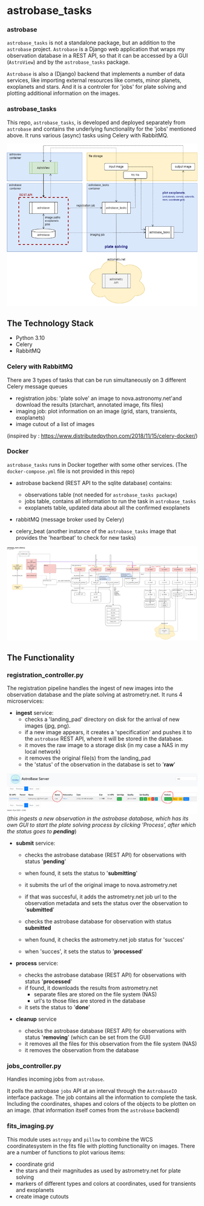 # astrobase_tasks

### astrobase
``astrobase_tasks`` is not a standalone package, but an addition to the ``astrobase`` project.
 ``Astrobase`` is a Django web application that wraps my observation database in a REST API, 
so that it can be accessed by a GUI (``AstroView``) and by the ``astrobase_tasks`` package. 

``Astrobase`` is also a (Django) backend that implements a number of data services, 
like importing external resources like comets, minor planets, exoplanets and stars.
And it is a controler for 'jobs' for plate solving and plotting additional information on the images.

### astrobase_tasks
This repo, ``astrobase_tasks``, is developed and deployed separately from ``astrobase`` 
and contains the underlying functionality for the 'jobs' mentioned above.
It runs various (async) tasks using Celery with RabbitMQ.

![](docs/astrobase-architecture.png)

## The Technology Stack
  * Python 3.10
  * Celery
  * RabbitMQ

### Celery with RabbitMQ
There are 3 types of tasks that can be run simultaneously on 3 different Celery message queues
* registration jobs: 'plate solve' an image to nova.astronomy.net'and download the results (starchart, annotated image, fits files)
* imaging job: plot information on an image (grid, stars, transients, exoplanets)
* image cutout of a list of images

(inspired by : https://www.distributedpython.com/2018/11/15/celery-docker/)


### Docker
``astrobase_tasks`` runs in Docker together with some other services.
(The ``docker-compose.yml`` file is not provided in this repo)

* astrobase backend (REST API to the sqlite database) contains:
  * observations table (not needed for ``astrobase_tasks package``) 
  * jobs table, contains all information to run the task in ``astrobase_tasks``
  * exoplanets table, updated data about all the confirmed exoplanets

* rabbitMQ (message broker used by Celery)
* celery_beat (another instance of the ``astrobase_tasks`` image that provides the 'heartbeat' to check for new tasks)
  
![](docs/astrobase_tasks.png)


## The Functionality

### registration_controller.py
The registration pipeline handles the ingest of new images into the observation database and the
plate solving at astrometry.net. It runs 4 microservices:

* **ingest** service: 
  * checks a 'landing_pad' directory on disk for the arrival of new images (jpg, png).
  * if a new image appears, it creates a 'specification' and pushes it to the ``astrobase`` REST API, where it will be stored in the database.
  * it moves the raw image to a storage disk (in my case a NAS in my local network) 
  * it removes the original file(s) from the landing_pad
  * the 'status' of the observation in the database is set to '**raw**'

![](docs/astrobase_raw.jpg)
(_this ingests a new observation in the astrobase database, which has its own GUI to start the 
plate solving process by clicking 'Process', after which the status goes to **pending**_)
  
* **submit** service:
  * checks the astrobase database (REST API) for observations with status '**pending**' 
  * when found, it sets the status to '**submitting**'
  * it submits the url of the original image to nova.astrometry.net
  * if that was succesful, it adds the astrometry.net job url to the observation metadata and sets the status over the observation to '**submitted**'
  
  * checks the astrobase database for observation with status **submitted**
  * when found, it checks the astrometry.net job status for 'succes'
  * when 'succes', it sets the status to '**processed**'
  
* **process** service:
  * checks the astrobase database (REST API) for observations with status '**processed**' 
  * if found, it downloads the results from astrometry.net
    * separate files are stored on the file system (NAS)
    * url's to those files are stored in the database
  * it sets the status to '**done**'
  
* **cleanup** service
  * checks the astrobase database (REST API) for observations with status '**removing**' (which can be set from the GUI)
  * it removes all the files for this observation from the file system (NAS)
  * it removes the observation from the database

### jobs_controller.py
Handles incoming jobs from ``astrobase``.

It polls the astrobase `jobs` API at an interval through the ``AstrobaseIO`` interface package.
The job contains all the information to complete the task.
Including the coordinates, shapes and colors of the objects to be plotten on an image.
(that information itself comes from the ``astrobase`` backend)


### fits_imaging.py
This module uses ``astropy`` and ``pillow`` to combine the WCS coordinatesystem in the fits file with plotting functionality on images.
There are a number of functions to plot various items:
* coordinate grid
* the stars and their magnitudes as used by astrometry.net for plate solving
* markers of different types and colors at coordinates, used for transients and exoplanets
* create image cutouts
